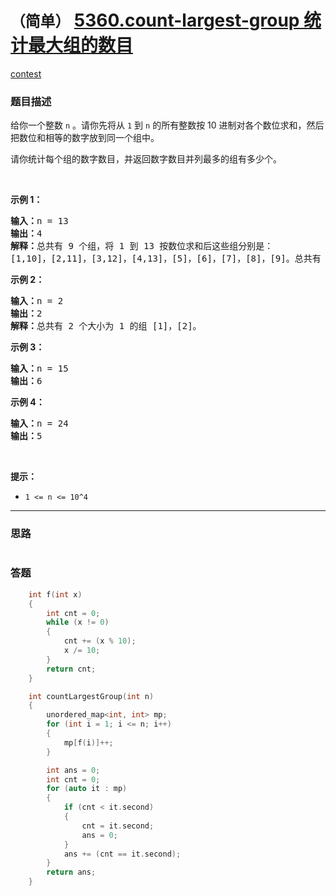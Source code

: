 # `（简单）` [5360.count-largest-group 统计最大组的数目](https://leetcode-cn.com/problems/count-largest-group/)

[contest](https://leetcode-cn.com/contest/biweekly-contest-23/problems/count-largest-group/)

### 题目描述
<p>给你一个整数 <code>n</code>&nbsp;。请你先将从 <code>1</code>&nbsp;到 <code>n</code> 的所有整数按 10 进制对各个数位求和，然后把数位和相等的数字放到同一个组中。</p>

<p>请你统计每个组的数字数目，并返回数字数目并列最多的组有多少个。</p>

<p>&nbsp;</p>

<p><strong>示例 1：</strong></p>

<pre><strong>输入：</strong>n = 13
<strong>输出：</strong>4
<strong>解释：</strong>总共有 9 个组，将 1 到 13 按数位求和后这些组分别是：
[1,10]，[2,11]，[3,12]，[4,13]，[5]，[6]，[7]，[8]，[9]。总共有 4 个组拥有的数字并列最多。
</pre>

<p><strong>示例 2：</strong></p>

<pre><strong>输入：</strong>n = 2
<strong>输出：</strong>2
<strong>解释：</strong>总共有 2 个大小为 1 的组 [1]，[2]。
</pre>

<p><strong>示例 3：</strong></p>

<pre><strong>输入：</strong>n = 15
<strong>输出：</strong>6
</pre>

<p><strong>示例 4：</strong></p>

<pre><strong>输入：</strong>n = 24
<strong>输出：</strong>5
</pre>

<p>&nbsp;</p>

<p><strong>提示：</strong></p>

<ul>
	<li><code>1 &lt;= n &lt;= 10^4</code></li>
</ul>

            

---
### 思路
```
```



### 答题
``` C++
    int f(int x)
    {
        int cnt = 0;
        while (x != 0)
        {
            cnt += (x % 10);
            x /= 10;
        }
        return cnt;
    }

    int countLargestGroup(int n) 
    {
        unordered_map<int, int> mp;
        for (int i = 1; i <= n; i++)
        {
            mp[f(i)]++;
        }

        int ans = 0;
        int cnt = 0;
        for (auto it : mp)
        {
            if (cnt < it.second)
            {
                cnt = it.second;
                ans = 0;
            }
            ans += (cnt == it.second);
        }
        return ans;
    }
```




